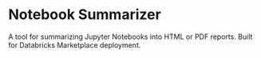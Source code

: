 # Notebook Summarizer

A tool for summarizing Jupyter Notebooks into HTML or PDF reports. Built for Databricks Marketplace deployment.
